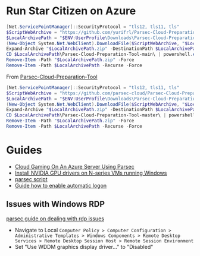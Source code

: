 # Run Star Citizen on Azure

```powershell
[Net.ServicePointManager]::SecurityProtocol = "tls12, tls11, tls" 
$ScriptWebArchive = "https://github.com/yurifrl/Parsec-Cloud-Preparation-Tool/archive/main.zip"  
$LocalArchivePath = "$ENV:UserProfile\Downloads\Parsec-Cloud-Preparation-Tool"  
(New-Object System.Net.WebClient).DownloadFile($ScriptWebArchive, "$LocalArchivePath.zip")  
Expand-Archive "$LocalArchivePath.zip" -DestinationPath $LocalArchivePath -Force  
CD $LocalArchivePath\Parsec-Cloud-Preparation-Tool-main\ | powershell.exe .\Setup.ps1  
Remove-Item -Path "$LocalArchivePath.zip" -Force
Remove-Item -Path $LocalArchivePath -Recurse -Force
```

From [Parsec-Cloud-Preparation-Tool](https://github.com/parsec-cloud/Parsec-Cloud-Preparation-Tool)

```powershell
[Net.ServicePointManager]::SecurityProtocol = "tls12, tls11, tls" 
$ScriptWebArchive = "https://github.com/parsec-cloud/Parsec-Cloud-Preparation-Tool/archive/master.zip"  
$LocalArchivePath = "$ENV:UserProfile\Downloads\Parsec-Cloud-Preparation-Tool"  
(New-Object System.Net.WebClient).DownloadFile($ScriptWebArchive, "$LocalArchivePath.zip")  
Expand-Archive "$LocalArchivePath.zip" -DestinationPath $LocalArchivePath -Force  
CD $LocalArchivePath\Parsec-Cloud-Preparation-Tool-master\ | powershell.exe .\Loader.ps1
Remove-Item -Path "$LocalArchivePath.zip" -Force
Remove-Item -Path $LocalArchivePath -Recurse -Force  
```

# Guides

- [Cloud Gaming On An Azure Server Using Parsec](https://parsec.app/blog/cloud-gaming-on-an-azure-server-using-parsec-2edcd24636f8)
- [Install NVIDIA GPU drivers on N-series VMs running Windows](https://learn.microsoft.com/en-us/azure/virtual-machines/windows/n-series-driver-setup)
- [parsec script](https://github.com/parsec-cloud/Parsec-Cloud-Preparation-Tool/tree/master)
- [Guide how to enable automatic logon](https://learn.microsoft.com/en-us/troubleshoot/windows-server/user-profiles-and-logon/turn-on-automatic-logon)

## Issues with Windows RDP

[parsec guide on dealing with rdp issues](https://support.parsec.app/hc/en-us/articles/360002165172)

- Navigate to Local `Computer Policy > Computer Configuration > Administrative Templates > Windows Components > Remote Desktop Services > Remote Desktop Session Host > Remote Session Environment`
- Set "Use WDDM graphics display driver..." to "Disabled"